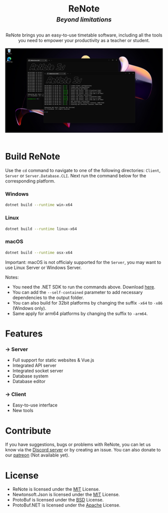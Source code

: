 <h1 align="center">
  <b>ReNote</b>
  <br>
  <sub><sup><b><i>Beyond limitations</i></b></sup></sub>
</h1>

<p align="center">
  ReNote brings you an easy-to-use timetable software, including all the tools you need to empower your productivity as a teacher or student.
  <br><br>
  <img src="Documentation/show.png">
  <br><br>
</p>

# Build ReNote
Use the `cd` command to navigate to one of the following directories: `Client`, `Server` or `Server.Database.CLI`. 
Next run the command below for the corresponding platform.

### Windows
```bash
dotnet build --runtime win-x64
```

### Linux
```bash
dotnet build --runtime linux-x64
```

### macOS
```bash
dotnet build --runtime osx-x64
```

Important: macOS is not officialy supported for the `Server`, you may want to use Linux Server or Windows Server.

Notes:
   - You need the .NET SDK to run the commands above. Download <a href="https://aka.ms/netcore">here</a>.
   - You can add the `--self-contained` parameter to add necessary dependencies to the output folder.
   - You can also build for 32bit platforms by changing the suffix `-x64` to `-x86` (Windows only).
   - Same apply for arm64 platforms by changing the suffix to `-arm64`. 


# Features
### → Server
 - Full support for static websites & Vue.js
 - Integrated API server
 - Integrated socket server
 - Database system
 - Database editor
 
### → Client
 - Easy-to-use interface
 - New tools

# Contribute
If you have suggestions, bugs or problems with ReNote, you can let us know via the <a href="https://discord.gg/Z2wh3CHusT">Discord server</a> or by creating an issue. You can also donate to our <a href="">patreon</a> (Not available yet).

# License
- ReNote is licensed under the <a href="LICENSE">MIT</a> License.
- Newtonsoft.Json is licensed under the <a href="https://github.com/JamesNK/Newtonsoft.Json/blob/master/LICENSE.md">MIT</a> License.
- ProtoBuf is licensed under the <a href="https://github.com/protocolbuffers/protobuf/blob/main/LICENSE">BSD</a> License.
- ProtoBuf.NET is licensed under the <a href="https://github.com/protobuf-net/protobuf-net/blob/main/Licence.txt">Apache</a> License.
